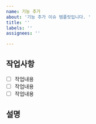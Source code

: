 ```yaml
---
name: 기능 추가
about: '기능 추가 이슈 템플릿입니다. '
title: ''
labels: ''
assignees: ''

---
```


## 작업사항
- [ ] 작업내용
- [ ] 작업내용
- [ ] 작업내용

## 설명